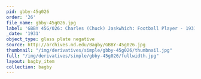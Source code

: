 ```yaml
---
pid: gbby-45g026
order: '26'
file_name: gbby-45g026.jpg
label: 'GBBY 45G/026: Charles (Chuck) Jaskwhich: Football Player - 1931'
_date: '1931'
object_type: glass plate negative
source: http://archives.nd.edu/Bagby/GBBY-45g026.jpg
thumbnail: "/img/derivatives/simple/gbby-45g026/thumbnail.jpg"
full: "/img/derivatives/simple/gbby-45g026/fullwidth.jpg"
layout: bagby_item
collection: bagby
---
```

